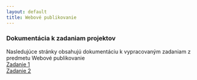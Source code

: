 ```yaml
---
layout: default
title: Webové publikovanie
---
```

### Dokumentácia k zadaniam projektov

Nasledujúce stránky obsahujú dokumentáciu k vypracovaným zadaniam z predmetu Webové publikovanie
<br>
[Zadanie 1](/skola/wpub/zadanie1.html)
<br>
[Zadanie 2](/skola/wpub/zadanie2.html)
